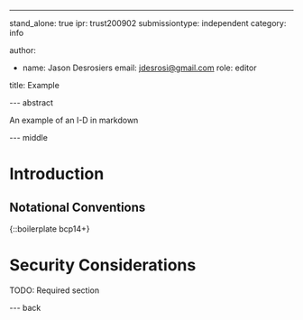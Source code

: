 ---

stand_alone: true
ipr: trust200902
submissiontype: independent
category: info

author:
- name: Jason Desrosiers
  email: jdesrosi@gmail.com
  role: editor

title: Example

--- abstract

An example of an I-D in markdown

--- middle

# Introduction

## Notational Conventions

{::boilerplate bcp14+}

# Security Considerations

TODO: Required section

--- back

